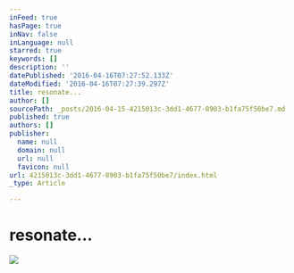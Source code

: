 ```yaml
---
inFeed: true
hasPage: true
inNav: false
inLanguage: null
starred: true
keywords: []
description: ''
datePublished: '2016-04-16T07:27:52.133Z'
dateModified: '2016-04-16T07:27:39.297Z'
title: resonate...
author: []
sourcePath: _posts/2016-04-15-4215013c-3dd1-4677-8903-b1fa75f50be7.md
published: true
authors: []
publisher:
  name: null
  domain: null
  url: null
  favicon: null
url: 4215013c-3dd1-4677-8903-b1fa75f50be7/index.html
_type: Article

---
```

# resonate...
![](https://the-grid-user-content.s3-us-west-2.amazonaws.com/4d612d86-36b3-45b1-8243-5f31b78128e4.jpg)